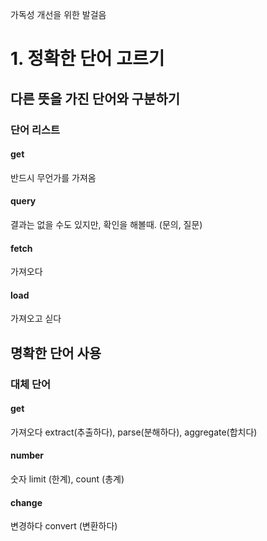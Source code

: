 
가독성 개선을 위한 발걸음

# 1. 정확한 단어 고르기

## 다른 뜻을 가진 단어와 구분하기

### 단어 리스트

#### get
반드시 무언가를 가져옴

#### query
결과는 없을 수도 있지만, 확인을 해볼때. (문의, 질문)

#### fetch
가져오다

#### load
가져오고 싣다


## 명확한 단어 사용

### 대체 단어

#### get
가져오다
extract(추출하다), parse(분해하다), aggregate(합치다)

#### number
숫자
limit (한계), count (총계)

#### change
변경하다
convert (변환하다)
